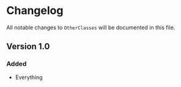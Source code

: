 # Changelog

All notable changes to `OtherClasses` will be documented in this file.

## Version 1.0

### Added
- Everything
